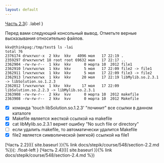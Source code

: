 ```yaml
---
layout: default
---
```


<span>[Часть 2.3](){: .label }</span>

Перед вами следующий консольный вывод. Отметьте верные высказывания относительно файлов.
```
kkv@thinkpag:/tmp/test$ ls -lai
total 76
2376174 drwxrwxr-x  2 kkv  kkv   4096 мая   17 22:19 .
2359297 drwxrwxrwt 18 root root 69632 мая   17 22:17 ..
2362904 -rw-rw-r--  1 kkv  kkv      0 марта 10  2012 file1
2362910 lrwxrwxrwx  1 kkv  kkv      5 мая   17 22:09 file2 -> file1
2362911 lrwxrwxrwx  1 kkv  kkv      5 мая   17 22:09 file3 -> file2
2362913 lrwxrwxrwx  1 kkv  kkv     20 мая   17 22:19 libMylib.so.2.3.1 -> libSolution.so.1.2.3
2362012 lrwxrwxrwx  1 kkv  kkv     17 мая   17 22:09 libSolution.so.2.2.3 -> libMylib.so.2.3.1
2363908 -rw-rw-r--  2 kkv  kvv      0 марта 10  2012 makefile
2363908 -rw-rw-r--  2 kkv  kvv      0 марта 10  2012 Makefile
```

- [x] команда 'touch libSolution.so.1.2.3' "починит" все ссылки в данном каталоге 
- [x] Makefile является жесткой ссылкой на makefile 
- [x] cat libMylib.so.2.3.1 вернет ошибку "No such file or directory"
- [ ] если удалить makefile, то автоматически удалится Makefile 
- [x] file2 является символической (мягкой) ссылкой на file1

<span class="d-block text-right">
  [Часть 2.2]({{ site.baseurl }}{% link docs/stepik/course/548/section-2.2.md %}){: .float-left }
  [Часть 2.4]({{ site.baseurl }}{% link docs/stepik/course/548/section-2.4.md %})
</span>
